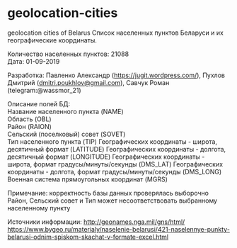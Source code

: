 # geolocation-cities
geolocation cities of Belarus
Список населенных пунктов Беларуси и их географические координаты.		
		
Количество населенных пунктов: 21088		
Дата: 01-09-2019		

Разработка: Павленко Александр (https://jugit.wordpress.com/), 
            Пухлов Дмитрий		(dmitri.poukhlov@gmail.com), 
            Савчук Роман		(telegram:@wassmor_21) 


Описание полей БД:		
Название населенного пункта (NAME)		
Область (OBL)     		
Район (RAION)     		
Сельский (поселковый) совет (SOVET)     		
Тип населенного пункта (TIP)
Географических координаты - широта, десятичный формат (LATITUDE)
Географических координаты - долгота, десятичный формат (LONGITUDE)
Географических координаты - широта, формат градусы/минуты/секунды (DMS_LAT)
Географических координаты - долгота, формат градусы/минуты/секунды (DMS_LONG)
Военная система прямоугольных координат (MGRS)

Примечание: 
корректность базы данных проверялась выборочно
Район, Сельский совет и Тип может несоответствовать выбранному населенному пункту

Источники информации:
http://geonames.nga.mil/gns/html/
https://www.bygeo.ru/materialy/naselenie-belarusi/421-naselennye-punkty-belarusi-odnim-spiskom-skachat-v-formate-excel.html

